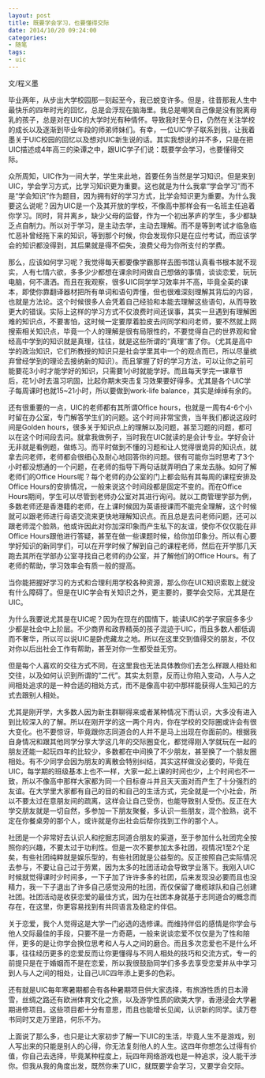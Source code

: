 ```yaml
---
layout: post
title: 既要学会学习，也要懂得交际
date: 2014/10/20 09:24:00
categories: 
- 随笔
tags: 
- uic
---
```


文/程义墨

毕业两年，从步出大学校园那一刻起至今，我已蜕变许多。但是，往昔那我人生中最快乐的四年时光的回忆，总是会浮现在脑海里。我总是嘲笑自己像是没有脱离母乳的孩子，总是对在UIC的大学时光有种情怀。导致我时至今日，仍然在关注学校的成长以及逐渐到毕业年段的师弟师妹们。有幸，一位UIC学子联系到我，让我着墨关于UIC校园的回忆以及想对UIC新生说的话。其实我想说的并不多，只是在把UIC描述成4年高三的染谭之中，跟UIC学子们说：既要学会学习，也要懂得交际。

众所周知，UIC作为一间大学，学生来此地，首要任务当然是学习知识。但是来到UIC，学会学习方式，比学习知识更为重要。这也就是为什么我拿“学会学习”而不是“学会知识”作为题目，因为拥有好的学习方式，比学会知识更为重要。为什么我要这么说呢？因为UIC是一个及其开放的学校，不像高中那样会有一名班主任追着你学习。同时，背井离乡，缺少父母的监督，作为一个初出茅庐的学生，多少都缺乏点自制力。所以对于学习，是主动去学，主动去理解。而不是等到考试才临急临忙恶补曾经拖下来的知识，等到那个时候，你会发现你只是在应付考试，而应该学会的知识都没得到，其后果就是得不偿失，浪费父母为你所支付的学费。

那么，应该如何学习呢？我觉得每天都要像学霸那样去图书馆认真看书根本就不现实，人有七情六欲，多多少少都想在课余时间做自己想做的事情，谈谈恋爱，玩玩电脑，何不潇洒。而且在我观察，很多UIC同学学习效率并不高，毕竟全英的课本，即使你靠翻译器材把所有单词和语句弄懂，但也很难深刻理解其背后的内容，也就是方法论。这个时候很多人会凭着自己经验和本能去理解这些语句，从而导致更大的错误。实际上这样的学习方式不仅浪费时间还误事，其实一旦遇到有理解困难的知识点，不要害怕，这时候一定要厚着脸皮去问同学和问老师，要不然就上网搜索相关知识点，毕竟一个人的理解是很有局限性的，不要觉得自己的世界观和曾经高中学到的知识就是真理，往往，就是这些所谓的“真理”害了你。（尤其是高中学的政治知识，它们所教授的知识只是社会学里其中一个的观点而已，所以尽量摈弃曾经学到的理论去接纳新的知识）。而且掌握了好的学习方法，可以让你之前可能要花3小时才能学好的知识，只需要1小时就能学好。而且每天学完一课章节后，花1小时去温习巩固，比起你期末突击复习效果要好得多。尤其是各个UIC学子每周课时也就15~21小时，所以要做到work-life balance，其实是绰绰有余的。

还有很重要的一点，UIC的老师都有其所谓Office hours，也就是一周有4-6个小时留在办公室，专门解答学生们的问题。这个时间非常宝贵，当年我们都说这段时间是Golden hours，很多关于知识点上的理解以及问题，甚至习题的问题，都可以在这个时间段去问。就拿我做例子，当时我在UIC就读的是会计专业。学好会计无非就是看例题，做练习。而平时做到不懂的习题和让人觉得很诡异的知识点，就拿去问老师，老师都会很细心及耐心地回答你的问题。很有可能你当时思考了3个小时都没想通的一个问题，在老师的指导下两句话就弄明白了来龙去脉。如何了解老师们的Office Hours呢？每个老师的办公室的门上都会贴有其每周的课程安排及Office Hours的安排情况，一般来说这个时间段都是固定不变的。而在Office Hours期间，学生可以尽管到老师办公室对其进行询问。就以工商管理学部为例，多数老师还是香港籍的老师，在上课时候因为英语授课而不能完全理解，这个时候就可以跟老师进行母语交流来更快地理解知识点。而且总是去问老师问题，还可以跟老师混个脸熟，他或许因此对你加深印象而产生私下的友谊，使你不仅仅能在非Office Hours跟他进行答疑，甚至在做一些课题时候，给你加印象分。所以有心要学好知识的新同学们，可以在开学时候了解到自己的课程老师，然后在开学那几天跑去其所在学部办公室寻找自己老师的办公室，并了解他们的Office Hours。有了老师的帮助，学习效率会有质一般的提高。

当你能把握好学习的方式和合理利用学校各种资源，那么你在UIC知识索取上就没有什么障碍了。但是在UIC学会有关知识之外，更主要的，要学会交际，尤其是在UIC。

为什么我要说尤其是在UIC呢？因为在现在的国情下，能读UIC的学子家庭多多少少都是社会中上阶层。不少商界和政界精英的孩子混迹于UIC，而且多数人都低调而不奢华，所以可以说UIC是卧虎藏龙之地。所以在这里交到值得交的朋友，不仅对你以后出社会工作有帮助，甚至对你一生都受益无穷。

但是每个人喜欢的交往方式不同，在这里我也无法具体教你们去怎么样跟人相处和交往，以及如何认识到所谓的“二代”。其实太刻意，反而让你陷入变动，人与人之间相处追求的是一种合适的相处方式，而不是像高中初中那样能获得人生知己的方式去跟别人相处。

尤其是刚开学，大多数人因为新生群聊得来或者某种情况下而认识，大多没有进入到比较深入的了解。所以在刚开学的这一两个月内，你在学校的交际圈或许会有很大变化。也不要惊讶，毕竟跟你志同道合的人并不是马上出现在你面前的。根据我自身情况和跟其他同学分享大学这几年的交际圈变化，都觉得刚入学就玩在一起的朋友还能一起玩四年的比较少，多数都在中间换了不少朋友，甚至换了一个朋友圈相处。有不少同学会因为朋友的离散会特别纠结，其实这样做没必要的，毕竟在UIC，每学期的班级基本上也不一样，大家一起上课的时间也少，上个时间也不一致，所以不像高中那样大家都为同一个目标奋斗并且天天面对而产生了十分强烈的友谊。在大学里大家都有自己的目的和自己的生活方式，完全就是一个小社会，所以不要太过在意朋友间的疏离，这样会让自己受伤，也能导致别人受伤。反正在大学交朋友就是一切自然，多参加一下朋友聚餐，多认识一些朋友，混个脸熟，说不定在你餐桌旁的那个人，或许就是你出社会后帮你找到工作的那个人。

社团是一个非常好去认识人和挖掘志同道合朋友的渠道，至于参加什么社团完全按照你的兴趣，不要太过于功利性。但是一次不要参加太多社团，视情况1至2个足矣，有些社团纯粹就是娱乐型的，有些社团就是公益型的。反正按照自己实际情况去参与，不要让自己过于劳累，因为太多的社团活动会导致学业落下。我刚入UIC时候就觉得课时少时间多，一下子加了许许多多的社团，后来发现没必要而且也没精力，我一下子退出了许多自己感觉没用的社团，而仅保留了橄榄球队和自己创建社团。社团活动是收获恋爱的最佳方式，因为在社团本身就基于志同道合的概念而存在，在这里，你更容易找到有共同语言及稳定的伴侣。

关于恋爱，我个人觉得这是大学一门必选的选修课。而维持伴侣的感情是你学会与他人交际最佳的手段，只要不是一方奇葩，一般来说谈恋爱不仅仅是为了性和陪伴，更多的是让你学会换位思考和人与人之间的磨合。而且多次恋爱也不是什么坏事，往往经历更多的恋爱反而让你更懂得与不同人相处的技巧和交流方式，专一的前提只是在于婚姻而不是在恋爱，所以我很鼓励同学们多多去享受恋爱并从中学习到人与人之间的相处，让自己UIC四年添上更多的色彩。

还有就是UIC每年寒暑期都会有各种暑期项目供大家选择，有旅游性质的日本滑雪，丝绸之路还有欧洲体育文化之旅，以及游学性质的欧美大学，香港浸会大学暑期进修项目。这些项目都十分有意思，而且也能增长见闻，认识新的同学。读万卷书同时又走万里路，何乐不为。

上面说了那么多，也只是让大家初步了解一下UIC的生活，毕竟人生不是游戏，别人写出来的只能是别人的心得，你无法复刻他人的人生。这四年你想怎么过得有价值，你自己去选择，毕竟某种程度上，玩四年网络游戏也是一种追求，没人能干涉你。但我从我的角度出发，既然你来了UIC，就既要学会学习，又要学会交际。
